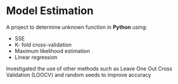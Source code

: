 # Model Estimation

A project to determine unknown function in **Python** using: 
* SSE
* K- fold cross-validation
* Maximum likelihood estimation
* Linear regression 

Investigated the use of other methods such as Leave One Out Cross Validation (LOOCV) and random seeds to improve accuracy

